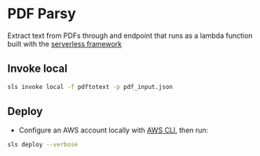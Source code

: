 # PDF Parsy

Extract text from PDFs through and endpoint that runs as a lambda function built with the [serverless framework](https://www.serverless.com/)

## Invoke local

``` bash
sls invoke local -f pdftotext -p pdf_input.json
```

## Deploy

- Configure an AWS account locally with [AWS CLI](https://aws.amazon.com/cli), then run:

``` bash
sls deploy --verbose
```
